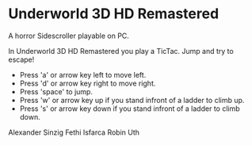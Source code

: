 # Underworld 3D HD Remastered
A horror Sidescroller playable on PC.



 In Underworld 3D HD Remastered you play a TicTac.
 Jump and try to escape!



* Press 'a' or arrow key left to move left.
* Press 'd' or arrow key right to move right.
* Press 'space' to jump.
* Press 'w' or arrow key up if you stand infront of a ladder to climb up.
* Press 's' or arrow key down if you stand infront of a ladder to climb down.



Alexander Sinzig
Fethi Isfarca
Robin Uth
